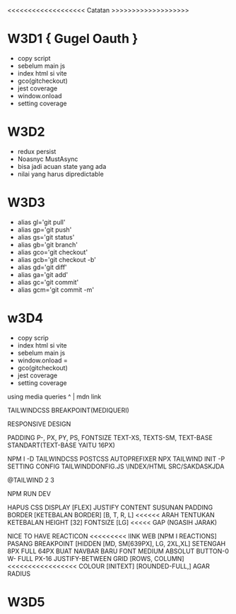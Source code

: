 <<<<<<<<<<<<<<<<<<< Catatan >>>>>>>>>>>>>>>>>>>

# W3D1 { Gugel Oauth }

- copy script
- sebelum main js
- index html si vite
- gco(gitcheckout)
- jest coverage
- window.onload  
- setting coverage


# W3D2

- redux persist 
- Noasnyc MustAsync
- bisa jadi acuan state yang ada
- nilai yang harus dipredictable

# W3D3

- alias gl='git pull'
- alias gp='git push'
- alias gs='git status'
- alias gb='git branch'
- alias gco='git checkout'
- alias gcb='git checkout -b'
- alias gd='git diff'
- alias ga='git add'
- alias gc='git commit'
- alias gcm='git commit -m'

# w3D4

- copy scrip
- index html si vite
- sebelum main js
- window.onload = 
- gco(gitcheckout)
- jest coverage
- setting coverage

using media queries
	^
	 |
mdn link


TAILWINDCSS
BREAKPOINT(MEDIQUERI)

RESPONSIVE DESIGN

PADDING P-, PX, PY, PS,
FONTSIZE TEXT-XS, TEXTS-SM, TEXT-BASE STANDART(TEXT-BASE YAITU 16PX)

NPM I -D TAILWINDCSS POSTCSS AUTOPREFIXER
NPX TAILWIND INIT -P
SETTING CONFIG 
TAILWINDDONFIG.JS
\INDEX/HTML
SRC/SAKDASKJDA

@TAILWIND
2
3

NPM RUN DEV

HAPUS CSS
DISPLAY [FLEX]
JUSTIFY CONTENT SUSUNAN
PADDING 
BORDER [KETEBALAN BORDER]
 [B, T, R, L] <<<<<< ARAH
 TENTUKAN KETEBALAN
HEIGHT [32]
FONTSIZE
	[LG] <<<<<
GAP (NGASIH JARAK)

NICE TO HAVE 
	REACTICON <<<<<<<<< lINK WEB [NPM I REACTIONS]
PASANG BREAKPOINT
	[HIDDEN 
	   [MD, SM[639PX], LG, 2XL,XL] 
SETENGAH 8PX FULL 64PX
		BUAT NAVBAR BARU
			FONT MEDIUM ABSOLUT BUTTON-0 W- FULL PX-16 JUSTIFY-BETWEEN
GRID 
	[ROWS, COLUMN] <<<<<<<<<<<<<<<<< 
COLOUR [INITEXT]
	[ROUNDED-FULL,] AGAR RADIUS


# W3D5
